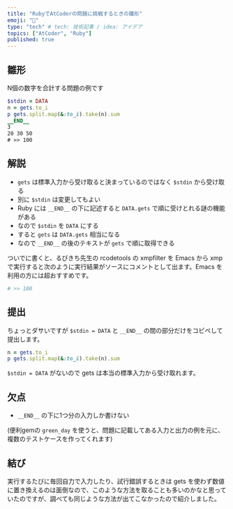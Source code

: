 ```yaml
---
title: "RubyでAtCoderの問題に挑戦するときの雛形"
emoji: "📑"
type: "tech" # tech: 技術記事 / idea: アイデア
topics: ["AtCoder", "Ruby"]
published: true
---
```


## 雛形

N個の数字を合計する問題の例です

```ruby
$stdin = DATA
n = gets.to_i
p gets.split.map(&:to_i).take(n).sum
__END__
3
20 30 50
# >> 100
```

## 解説

- `gets` は標準入力から受け取ると決まっているのではなく `$stdin` から受け取る
- 別に `$stdin` は変更してもよい
- Ruby には `__END__` の下に記述すると `DATA.gets` で順に受けとれる謎の機能がある
- なので `$stdin` を `DATA` にする
- すると `gets` は `DATA.gets` 相当になる
- なので `__END__` の後のテキストが `gets` で順に取得できる

ついでに書くと、るびきち先生の rcodetools の xmpfilter を Emacs から xmp で実行すると次のように実行結果がソースにコメントとして出ます。Emacs を利用の方には超おすすめです。

```ruby
# >> 100
```

## 提出 

ちょっとダサいですが `$stdin = DATA` と `__END__` の間の部分だけをコピペして提出します。

```ruby
n = gets.to_i
p gets.split.map(&:to_i).take(n).sum
```

`$stdin = DATA` がないので gets は本当の標準入力から受け取れます。

## 欠点

- `__END__` の下に1つ分の入力しか書けない

(便利gemの `green_day` を使うと、問題に記載してある入力と出力の例を元に、複数のテストケースを作ってくれます)

## 結び

実行するたびに毎回自力で入力したり、試行錯誤するときは gets を使わず数値に置き換えるのは面倒なので、このような方法を取ることも多いのかなと思っていたのですが、調べても同じような方法が出てこなかったので紹介しました。
